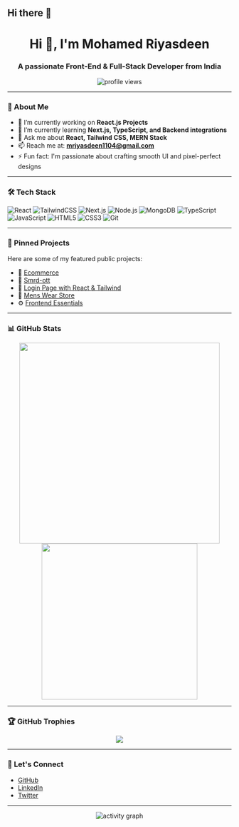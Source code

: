 ## Hi there 👋

<!--
**Smrd1104/Smrd1104** is a ✨ _special_ ✨ repository because its `README.md` (this file) appears on your GitHub profile.

Here are some ideas to get you started:

- 🔭 I’m currently working on ...
- 🌱 I’m currently learning ...
- 👯 I’m looking to collaborate on ...
- 🤔 I’m looking for help with ...
- 💬 Ask me about ...
- 📫 How to reach me: ...
- 😄 Pronouns: ...
- ⚡ Fun fact: ...
--> 

<h1 align="center">Hi 👋, I'm Mohamed Riyasdeen</h1>
<h3 align="center">A passionate Front-End & Full-Stack Developer from India</h3>

<p align="center">
  <img src="https://komarev.com/ghpvc/?username=Smrd1104&label=Profile%20views&color=0e75b6&style=flat" alt="profile views" />
</p>

---

### 🚀 About Me

- 🔭 I’m currently working on **React.js Projects**
- 🌱 I’m currently learning **Next.js, TypeScript, and Backend integrations**
- 💬 Ask me about **React, Tailwind CSS, MERN Stack**
- 📫 Reach me at: **mriyasdeen1104@gmail.com**
- ⚡ Fun fact: I'm passionate about crafting smooth UI and pixel-perfect designs

---

### 🛠️ Tech Stack

![React](https://img.shields.io/badge/-React-black?style=flat-square&logo=react)
![TailwindCSS](https://img.shields.io/badge/-TailwindCSS-black?style=flat-square&logo=tailwind-css)
![Next.js](https://img.shields.io/badge/-Next.js-black?style=flat-square&logo=next.js)
![Node.js](https://img.shields.io/badge/-Node.js-black?style=flat-square&logo=node.js)
![MongoDB](https://img.shields.io/badge/-MongoDB-black?style=flat-square&logo=mongodb)
![TypeScript](https://img.shields.io/badge/-TypeScript-black?style=flat-square&logo=typescript)
![JavaScript](https://img.shields.io/badge/-JavaScript-black?style=flat-square&logo=javascript)
![HTML5](https://img.shields.io/badge/-HTML5-black?style=flat-square&logo=html5)
![CSS3](https://img.shields.io/badge/-CSS3-black?style=flat-square&logo=css3)
![Git](https://img.shields.io/badge/-Git-black?style=flat-square&logo=git)

---

### 📌 Pinned Projects

Here are some of my featured public projects:

- 🛒 [Ecommerce](https://github.com/Smrd1104/ecommerce)
- 🧪 [Smrd-ott](https://github.com/Smrd1104/smrd-ott)
- 🎨 [Login Page with React & Tailwind](https://github.com/Smrd1104/login-page-react-tailwind)
- 🧥 [Mens Wear Store](https://github.com/Smrd1104/mens-wear)
- ⚙️ [Frontend Essentials](https://github.com/Smrd1104/frontend)

---

### 📊 GitHub Stats

<p align="center">
  <img src="https://github-readme-stats.vercel.app/api?username=Smrd1104&show_icons=true&theme=radical" width="450" />
  <img src="https://github-readme-stats.vercel.app/api/top-langs/?username=Smrd1104&layout=compact&theme=radical" width="350" />
</p>

---

### 🏆 GitHub Trophies

<p align="center">
  <img src="https://github-profile-trophy.vercel.app/?username=Smrd1104&theme=radical&column=7" />
</p>

---

### 🤝 Let's Connect

- [GitHub](https://github.com/Smrd1104)
- [LinkedIn](https://linkedin.com/in/YOUR-LINK) <!-- Replace with your actual LinkedIn link -->
- [Twitter](https://twitter.com/YOUR_HANDLE) <!-- Optional -->

---

<p align="center">
  <img src="https://activity-graph.herokuapp.com/graph?username=Smrd1104&theme=dracula&hide_border=true&area=true" alt="activity graph" />
</p>

